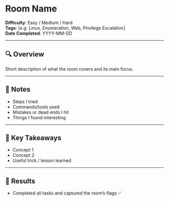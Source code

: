 # Room Name  

**Difficulty**: Easy / Medium / Hard  
**Tags**: [e.g. Linux, Enumeration, Web, Privilege Escalation]  
**Date Completed**: YYYY-MM-DD  

---

## 🔍 Overview  
Short description of what the room covers and its main focus.  

---

## 📝 Notes  
- Steps I tried  
- Commands/tools used  
- Mistakes or dead ends I hit  
- Things I found interesting  

---

## 🧩 Key Takeaways  
- Concept 1  
- Concept 2  
- Useful trick / lesson learned  

---

## 🎯 Results  
- Completed all tasks and captured the room’s flags ✅  
